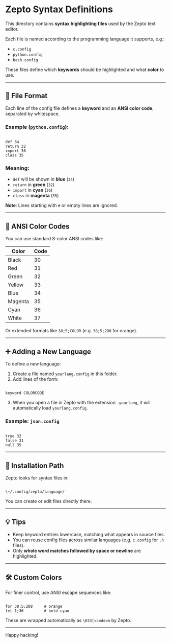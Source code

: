 # Zepto Syntax Definitions

This directory contains **syntax highlighting files** used by the Zepto text editor.

Each file is named according to the programming language it supports, e.g.:

- `c.config`
- `python.config`
- `bash.config`

These files define which **keywords** should be highlighted and what **color** to use.

---

## 📄 File Format

Each line of the config file defines a **keyword** and an **ANSI color code**, separated by whitespace.

### Example (`python.config`):
```

def 34
return 32
import 36
class 35

```

### Meaning:
- `def` will be shown in **blue** (`34`)
- `return` in **green** (`32`)
- `import` in **cyan** (`36`)
- `class` in **magenta** (`35`)

**Note**: Lines starting with `#` or empty lines are ignored.

---

## 🎨 ANSI Color Codes

You can use standard 8-color ANSI codes like:

| Color        | Code |
|--------------|------|
| Black        | 30   |
| Red          | 31   |
| Green        | 32   |
| Yellow       | 33   |
| Blue         | 34   |
| Magenta      | 35   |
| Cyan         | 36   |
| White        | 37   |

Or extended formats like `38;5;COLOR` (e.g. `38;5;208` for orange).

---

## ➕ Adding a New Language

To define a new language:

1. Create a file named `yourlang.config` in this folder.
2. Add lines of the form:

```

keyword COLORCODE

```

3. When you open a file in Zepto with the extension `.yourlang`, it will automatically load `yourlang.config`.

### Example: `json.config`
```

true 32
false 31
null 35

```

---

## 📁 Installation Path

Zepto looks for syntax files in:

```

\~/.config/zepto/language/

```

You can create or edit files directly there.

---

## 💡 Tips

- Keep keyword entries lowercase, matching what appears in source files.
- You can reuse config files across similar languages (e.g. `c.config` for `.h` files).
- Only **whole word matches followed by space or newline** are highlighted.

---

## 🛠️ Custom Colors

For finer control, use ANSI escape sequences like:

```

for 38;5;208     # orange
let 1;36         # bold cyan

```

These are wrapped automatically as `\033[<code>m` by Zepto.

---

Happy hacking!
